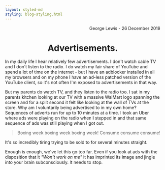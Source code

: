 ```yaml
---
layout: styled-md
styling: blog-styling.html
---
```


<div style="text-align: right;">George Lewis - 26 December 2019</div>
<div style="text-align: center;"><h1>Advertisements.</h1></div>
In my daily life I hear relatively few advertisements. I don't watch cable TV and I don't listen to the radio. I do watch my fair share of YouTube and spend a lot of time on the internet - but I have an adblocker installed in all my browsers and on my phone I have an ad-less patched version of the YouTube client, so it's not often I'm exposed to advertisements in that way.

But my parents do watch TV, and they listen to the radio too. I sat in my parents kitchen looking at our TV with a massive WalMart logo spanning the screen and for a split second it felt like looking at the wall of TVs at the store. Why am I voluntarily being advertised to in my own home? Sequences of adverts run for up to 10 minutes at a time. I took an Uber where ads were playing on the radio when I stepped in and that same sequence of ads was still playing when I got out.

> Boxing week boxing week boxing week! Consume consume consume!

It's so incredibly tiring trying to be sold to for several minutes straight. 

Enough is enough, we've let this go too far. Even if you look at ads with the disposition that it *"Won't work on me"* it has imprinted its image and jingle into your brain subconsciously. It needs to stop.
